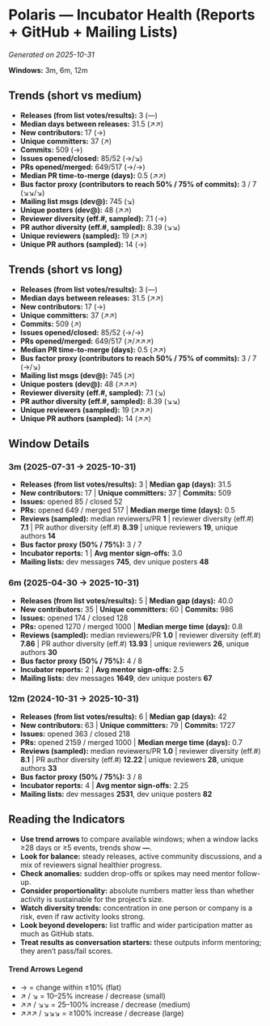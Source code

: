 # Polaris — Incubator Health (Reports + GitHub + Mailing Lists)
_Generated on 2025-10-31_

**Windows:** 3m, 6m, 12m

## Trends (short vs medium)

- **Releases (from list votes/results):** 3 (—)
- **Median days between releases:** 31.5 (↗↗)
- **New contributors:** 17 (→)
- **Unique committers:** 37 (↗)
- **Commits:** 509 (→)
- **Issues opened/closed:** 85/52 (→/↘)
- **PRs opened/merged:** 649/517 (→/→)
- **Median PR time-to-merge (days):** 0.5 (↗↗)
- **Bus factor proxy (contributors to reach 50% / 75% of commits):** 3 / 7 (↘↘/↘)
- **Mailing list msgs (dev@):** 745 (↘)
- **Unique posters (dev@):** 48 (↗↗)
- **Reviewer diversity (eff.#, sampled):** 7.1 (→)
- **PR author diversity (eff.#, sampled):** 8.39 (↘↘)
- **Unique reviewers (sampled):** 19 (↗↗)
- **Unique PR authors (sampled):** 14 (→)

## Trends (short vs long)

- **Releases (from list votes/results):** 3 (—)
- **Median days between releases:** 31.5 (↗↗)
- **New contributors:** 17 (→)
- **Unique committers:** 37 (↗↗)
- **Commits:** 509 (↗)
- **Issues opened/closed:** 85/52 (→/→)
- **PRs opened/merged:** 649/517 (↗/↗↗↗)
- **Median PR time-to-merge (days):** 0.5 (↗↗)
- **Bus factor proxy (contributors to reach 50% / 75% of commits):** 3 / 7 (→/↘)
- **Mailing list msgs (dev@):** 745 (↗)
- **Unique posters (dev@):** 48 (↗↗↗)
- **Reviewer diversity (eff.#, sampled):** 7.1 (↘)
- **PR author diversity (eff.#, sampled):** 8.39 (↘↘)
- **Unique reviewers (sampled):** 19 (↗↗↗)
- **Unique PR authors (sampled):** 14 (↗↗)

## Window Details
### 3m  (2025-07-31 → 2025-10-31)
- **Releases (from list votes/results):** 3  |  **Median gap (days):** 31.5
- **New contributors:** 17  |  **Unique committers:** 37  |  **Commits:** 509
- **Issues:** opened 85 / closed 52
- **PRs:** opened 649 / merged 517  |  **Median merge time (days):** 0.5
- **Reviews (sampled):** median reviewers/PR **1**  |  reviewer diversity (eff.#) **7.1**  |  PR author diversity (eff.#) **8.39**  |  unique reviewers **19**, unique authors **14**
- **Bus factor proxy (50% / 75%):** 3 / 7
- **Incubator reports:** 1  |  **Avg mentor sign-offs:** 3.0
- **Mailing lists:** dev messages **745**, dev unique posters **48**

### 6m  (2025-04-30 → 2025-10-31)
- **Releases (from list votes/results):** 5  |  **Median gap (days):** 40.0
- **New contributors:** 35  |  **Unique committers:** 60  |  **Commits:** 986
- **Issues:** opened 174 / closed 128
- **PRs:** opened 1270 / merged 1000  |  **Median merge time (days):** 0.8
- **Reviews (sampled):** median reviewers/PR **1.0**  |  reviewer diversity (eff.#) **7.86**  |  PR author diversity (eff.#) **13.93**  |  unique reviewers **26**, unique authors **30**
- **Bus factor proxy (50% / 75%):** 4 / 8
- **Incubator reports:** 2  |  **Avg mentor sign-offs:** 2.5
- **Mailing lists:** dev messages **1649**, dev unique posters **67**

### 12m  (2024-10-31 → 2025-10-31)
- **Releases (from list votes/results):** 6  |  **Median gap (days):** 42
- **New contributors:** 63  |  **Unique committers:** 79  |  **Commits:** 1727
- **Issues:** opened 363 / closed 218
- **PRs:** opened 2159 / merged 1000  |  **Median merge time (days):** 0.7
- **Reviews (sampled):** median reviewers/PR **1.0**  |  reviewer diversity (eff.#) **8.1**  |  PR author diversity (eff.#) **12.22**  |  unique reviewers **28**, unique authors **33**
- **Bus factor proxy (50% / 75%):** 3 / 8
- **Incubator reports:** 4  |  **Avg mentor sign-offs:** 2.25
- **Mailing lists:** dev messages **2531**, dev unique posters **82**

## Reading the Indicators
- **Use trend arrows** to compare available windows; when a window lacks ≥28 days or ≥5 events, trends show **—**.
- **Look for balance:** steady releases, active community discussions, and a mix of reviewers signal healthier progress.
- **Check anomalies:** sudden drop-offs or spikes may need mentor follow-up.
- **Consider proportionality:** absolute numbers matter less than whether activity is sustainable for the project’s size.
- **Watch diversity trends:** concentration in one person or company is a risk, even if raw activity looks strong.
- **Look beyond developers:** list traffic and wider participation matter as much as GitHub stats.
- **Treat results as conversation starters:** these outputs inform mentoring; they aren’t pass/fail scores.

#### Trend Arrows Legend
- →  = change within ±10% (flat)
- ↗ / ↘ = 10–25% increase / decrease (small)
- ↗↗ / ↘↘ = 25–100% increase / decrease (medium)
- ↗↗↗ / ↘↘↘ = ≥100% increase / decrease (large)
